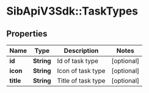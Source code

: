 # SibApiV3Sdk::TaskTypes

## Properties
Name | Type | Description | Notes
------------ | ------------- | ------------- | -------------
**id** | **String** | Id of task type | [optional] 
**icon** | **String** | Icon of task type | [optional] 
**title** | **String** | Title of task type | [optional] 


